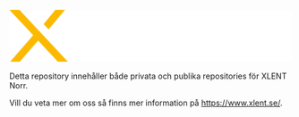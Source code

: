 
![XLENT logotyp](logo.svg)

Detta repository innehåller både privata och publika repositories för XLENT Norr.

Vill du veta mer om oss så finns mer information på https://www.xlent.se/.